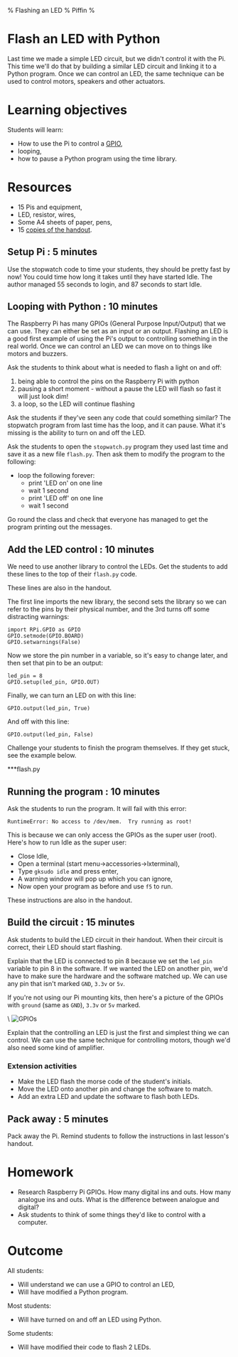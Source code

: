 % Flashing an LED
% Piffin
%

# Flash an LED with Python

Last time we made a simple LED circuit, but we didn't control it with the Pi.
This time we'll do that by building a similar LED circuit and linking it to a Python program.
Once we can control an LED, the same technique can be used to control motors, speakers and other actuators.

# Learning objectives

Students will learn:

* How to use the Pi to control a [GPIO](../glossary.html#gpio),
* looping,
* how to pause a Python program using the time library.

# Resources

* 15 Pis and equipment,
* LED, resistor, wires,
* Some A4 sheets of paper, pens,
* 15 [copies of the handout](lesson-3-handout.html).

## Setup Pi : 5 minutes

Use the stopwatch code to time your students, they should be pretty fast by now! You could time how long it takes until they have started Idle. The author managed 55 seconds to login, and 87 seconds to start Idle.

## Looping with Python : 10 minutes

The Raspberry Pi has many GPIOs (General Purpose Input/Output) that we can use. They can either be set as an input or an output.
Flashing an LED is a good first example of using the Pi's output to controlling something in the real world.
Once we can control an LED we can move on to things like motors and buzzers. 

Ask the students to think about what is needed to flash a light on and off:

1. being able to control the pins on the Raspberry Pi with python
2. pausing a short moment - without a pause the LED will flash so fast it will just look dim!
3. a loop, so the LED will continue flashing

Ask the students if they've seen any code that could something similar? The stopwatch program from last time has the loop, and it can pause. What it's missing is the ability to turn on and off the LED.

Ask the students to open the `stopwatch.py` program they used last time and save it as a new file `flash.py`. Then ask them to modify the program to the following:

* loop the following forever:
    * print 'LED on' on one line
    * wait 1 second
    * print 'LED off' on one line
    * wait 1 second

Go round the class and check that everyone has managed to get the program printing out the messages.

## Add the LED control : 10 minutes

We need to use another library to control the LEDs. Get the students to add these lines to the top of their `flash.py` code.

These lines are also in the handout.

The first line imports the new library, the second sets the library so we can refer to the pins by their physical number, and the 3rd turns off some distracting warnings: 

~~~ {.python}
import RPi.GPIO as GPIO
GPIO.setmode(GPIO.BOARD)
GPIO.setwarnings(False)
~~~

Now we store the pin number in a variable, so it's easy to change later, and then set that pin to be an output:

~~~ {.python}
led_pin = 8
GPIO.setup(led_pin, GPIO.OUT)
~~~

Finally, we can turn an LED on with this line:

~~~ {.python}
GPIO.output(led_pin, True)
~~~

And off with this line:

~~~ {.python}
GPIO.output(led_pin, False)
~~~

Challenge your students to finish the program themselves. If they get stuck, see the example below.

***flash.py

## Running the program : 10 minutes

Ask the students to run the program. It will fail with this error:

`RuntimeError: No access to /dev/mem.  Try running as root!`

This is because we can only access the GPIOs as the super user (root). Here's how to run Idle as the super user:

* Close Idle,
* Open a terminal (start menu->accessories->lxterminal),
* Type `gksudo idle` and press enter,
* A warning window will pop up which you can ignore,
* Now open your program as before and use `f5` to run.

These instructions are also in the handout.

## Build the circuit : 15 minutes

Ask students to build the LED circuit in their handout. When their circuit is correct, their LED should start flashing.

Explain that the LED is connected to pin 8 because we set the `led_pin` variable to pin 8 in the software. If we wanted the LED on another pin, we'd have to make sure the hardware and the software matched up. We can use any pin that isn't marked `GND`, `3.3v` or `5v`.

If you're not using our Pi mounting kits, then here's a picture of the GPIOs with `ground` (same as `GND`), `3.3v` or `5v` marked.

\ ![GPIOs](gpios.png)

Explain that the controlling an LED is just the first and simplest thing we can control. We can use the same technique for controlling motors, though we'd also need some kind of amplifier.

### Extension activities

* Make the LED flash the morse code of the student's initials.
* Move the LED onto another pin and change the software to match.
* Add an extra LED and update the software to flash both LEDs.

## Pack away : 5 minutes

Pack away the Pi. Remind students to follow the instructions in last lesson's handout.

# Homework

* Research Raspberry Pi GPIOs. How many digital ins and outs. How many analogue ins and outs. What is the difference between analogue and digital?
* Ask students to think of some things they'd like to control with a computer.

# Outcome

All students:

* Will understand we can use a GPIO to control an LED,
* Will have modified a Python program.

Most students:

* Will have turned on and off an LED using Python.

Some students:

* Will have modified their code to flash 2 LEDs.
